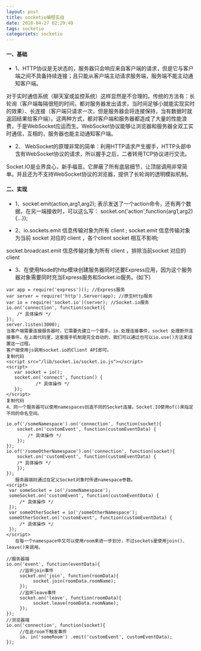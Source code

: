 ```yaml
---
layout: post
title: socketio编程实战
date: 2018-04-27 02:29:49
tags: socketio
categoriets: socketio
---
```



#### 一、基础

- 1、HTTP协议是无状态的，服务器只会响应来自客户端的请求，但是它与客户端之间不具备持续连接；且只能从客户端主动请求服务端，服务端不能主动通知客户端。

 对于实时通信系统（聊天室或监控系统）这样显然是不合理的。传统的方法有：长轮询（客户端每隔很短的时间，都对服务器发出请求，当时间足够小就能实现实时的效果）、长连接（客户端只请求一次，但是服务器会将连接保持，当有数据时就返回结果给客户端）。这两种方式，都对客户端和服务器都造成了大量的性能浪费，于是WebSocket应运而生。WebSocket协议能够让浏览器和服务器全双工实时通信，互相的，服务器也能主动通知客户端。

- 2、 WebSocket的原理非常的简单：利用HTTP请求产生握手，HTTP头部中含有WebSocket协议的请求，所以握手之后，二者转用TCP协议进行交流。

 Socket.IO是业界良心，新手福音。它屏蔽了所有底层细节，让顶层调用非常简单。并且还为不支持WebSocket协议的浏览器，提供了长轮询的透明模拟机制。

 <!-- more -->


#### 二、实现

- 1、socket.emit(action,arg1,arg2); 表示发送了一个action命令，还有两个数据，在另一端接收时，可以这么写： socket.on('action',function(arg1,arg2){...});

- 2、io.sockets.emit    信息传输对象为所有 client ; socket.emit 信息传输对象为当前 socket 对应的 client ，各个client socket 相互不影响;

socket.broadcast.emit 信息传输对象为所有 client ，排除当前socket 对应的 client 

- 3、在使用Node的http模块创建服务器同时还要Express应用，因为这个服务器对象需要同时充当Express服务和Socket.io服务。(如下)

```
var app = require('express')(); //Express服务
var server = require('http').Server(app); //原生Http服务
var io = require('socket.io')(server); //Socket.io服务
io.on('connection', function(socket){
    /* 具体操作 */
});
server.listen(3000);
当客户端需要连接服务器时，它需要先建立一个握手。io.处理连接事件，socket 处理断开连接事件。在上面代码里，这套握手机制是完全自动的，我们可以通过也可以io.use()方法来设置这一过程。
客户端使用js调用socket.io的Client API即可。
复制代码
<script src="/lib/socket.io/socket.io.js"></script>
<script>
   var socket = io();
   socket.on('connect', function() {
           /* 具体操作 */
   });
</script>
复制代码
4、同一个服务器可以使用namespaces创造不同的Socket连接。Socket.IO使用of()来指定不同的命名空间。

io.of('/someNamespace').on('connection', function(socket){
    socket.on('customEvent', function(customEventData) {
        /* 具体操作 */
    });
});
io.of('/someOtherNamespace').on('connection', function(socket){
    socket.on('customEvent', function(customEventData) {
    /* 具体操作 */
    });
});
　　服务器端则通过在定义Socket对象时传递namespace参数。
<script>
 var someSocket = io('/someNamespace');
 someSocket.on('customEvent', function(customEventData) {
     /* 具体操作 */
 });
 var someOtherSocket = io('/someOtherNamespace');
 someOtherSocket.on('customEvent', function(customEventData) {
     /* 具体操作 */
 });
</script>
　　在每一个namespace中又可以使用room来进一步划分，不过sockets是使用join()、leave()来调用。

//服务器端
io.on('event', function(eventData){
     //监听join事件
     socket.on('join', function(roomData){
          socket.join(roomData.roomName);
     });
     //监听leave事件
     socket.on('leave', function(roomData){
          socket.leave(roomData.roomName);
     });
});
//浏览器端
io.on('connection', function(socket){
     //在此room下触发事件
     io. in('someRoom') .emit('customEvent', customEventData);
});
```